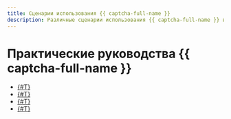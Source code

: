 ```yaml
---
title: Сценарии использования {{ captcha-full-name }}
description: Различные сценарии использования {{ captcha-full-name }} в {{ yandex-cloud }}.
---
```


# Практические руководства {{ captcha-full-name }}

* [{#T}](mobile-app/website.md)
* [{#T}](mobile-app/android/quickstart-android.md)
* [{#T}](mobile-app/android/invisible-captcha-android.md)
* [{#T}](mobile-app/ios/quickstart-ios.md)